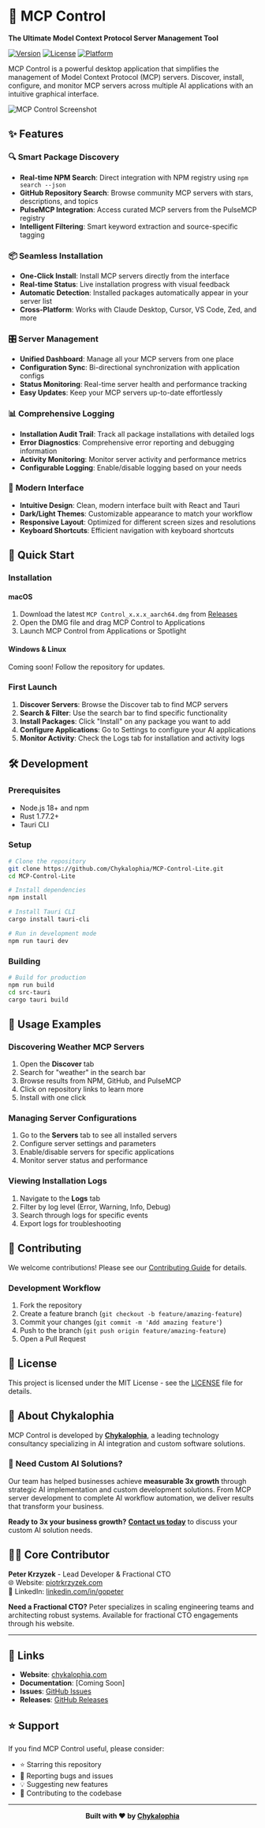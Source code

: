 # 🚀 MCP Control

**The Ultimate Model Context Protocol Server Management Tool**

[![Version](https://img.shields.io/badge/version-1.3.0-blue.svg)](https://github.com/Chykalophia/MCP-Control-Lite/releases)
[![License](https://img.shields.io/badge/license-MIT-green.svg)](LICENSE)
[![Platform](https://img.shields.io/badge/platform-macOS%20%7C%20Windows%20%7C%20Linux-lightgrey.svg)](#installation)

MCP Control is a powerful desktop application that simplifies the management of Model Context Protocol (MCP) servers. Discover, install, configure, and monitor MCP servers across multiple AI applications with an intuitive graphical interface.

![MCP Control Screenshot](https://via.placeholder.com/800x500/1a1a1a/ffffff?text=MCP+Control+Interface)

## ✨ Features

### 🔍 **Smart Package Discovery**
- **Real-time NPM Search**: Direct integration with NPM registry using `npm search --json`
- **GitHub Repository Search**: Browse community MCP servers with stars, descriptions, and topics
- **PulseMCP Integration**: Access curated MCP servers from the PulseMCP registry
- **Intelligent Filtering**: Smart keyword extraction and source-specific tagging

### 📦 **Seamless Installation**
- **One-Click Install**: Install MCP servers directly from the interface
- **Real-time Status**: Live installation progress with visual feedback
- **Automatic Detection**: Installed packages automatically appear in your server list
- **Cross-Platform**: Works with Claude Desktop, Cursor, VS Code, Zed, and more

### 🎛️ **Server Management**
- **Unified Dashboard**: Manage all your MCP servers from one place
- **Configuration Sync**: Bi-directional synchronization with application configs
- **Status Monitoring**: Real-time server health and performance tracking
- **Easy Updates**: Keep your MCP servers up-to-date effortlessly

### 📊 **Comprehensive Logging**
- **Installation Audit Trail**: Track all package installations with detailed logs
- **Error Diagnostics**: Comprehensive error reporting and debugging information
- **Activity Monitoring**: Monitor server activity and performance metrics
- **Configurable Logging**: Enable/disable logging based on your needs

### 🎨 **Modern Interface**
- **Intuitive Design**: Clean, modern interface built with React and Tauri
- **Dark/Light Themes**: Customizable appearance to match your workflow
- **Responsive Layout**: Optimized for different screen sizes and resolutions
- **Keyboard Shortcuts**: Efficient navigation with keyboard shortcuts

## 🚀 Quick Start

### Installation

#### macOS
1. Download the latest `MCP Control_x.x.x_aarch64.dmg` from [Releases](https://github.com/Chykalophia/MCP-Control-Lite/releases)
2. Open the DMG file and drag MCP Control to Applications
3. Launch MCP Control from Applications or Spotlight

#### Windows & Linux
Coming soon! Follow the repository for updates.

### First Launch

1. **Discover Servers**: Browse the Discover tab to find MCP servers
2. **Search & Filter**: Use the search bar to find specific functionality
3. **Install Packages**: Click "Install" on any package you want to add
4. **Configure Applications**: Go to Settings to configure your AI applications
5. **Monitor Activity**: Check the Logs tab for installation and activity logs

## 🛠️ Development

### Prerequisites
- Node.js 18+ and npm
- Rust 1.77.2+
- Tauri CLI

### Setup
```bash
# Clone the repository
git clone https://github.com/Chykalophia/MCP-Control-Lite.git
cd MCP-Control-Lite

# Install dependencies
npm install

# Install Tauri CLI
cargo install tauri-cli

# Run in development mode
npm run tauri dev
```

### Building
```bash
# Build for production
npm run build
cd src-tauri
cargo tauri build
```

## 📖 Usage Examples

### Discovering Weather MCP Servers
1. Open the **Discover** tab
2. Search for "weather" in the search bar
3. Browse results from NPM, GitHub, and PulseMCP
4. Click on repository links to learn more
5. Install with one click

### Managing Server Configurations
1. Go to the **Servers** tab to see all installed servers
2. Configure server settings and parameters
3. Enable/disable servers for specific applications
4. Monitor server status and performance

### Viewing Installation Logs
1. Navigate to the **Logs** tab
2. Filter by log level (Error, Warning, Info, Debug)
3. Search through logs for specific events
4. Export logs for troubleshooting

## 🤝 Contributing

We welcome contributions! Please see our [Contributing Guide](CONTRIBUTING.md) for details.

### Development Workflow
1. Fork the repository
2. Create a feature branch (`git checkout -b feature/amazing-feature`)
3. Commit your changes (`git commit -m 'Add amazing feature'`)
4. Push to the branch (`git push origin feature/amazing-feature`)
5. Open a Pull Request

## 📄 License

This project is licensed under the MIT License - see the [LICENSE](LICENSE) file for details.

## 🏢 About Chykalophia

MCP Control is developed by [**Chykalophia**](https://chykalophia.com), a leading technology consultancy specializing in AI integration and custom software solutions.

### 🚀 **Need Custom AI Solutions?**

Our team has helped businesses achieve **measurable 3x growth** through strategic AI implementation and custom development solutions. From MCP server development to complete AI workflow automation, we deliver results that transform your business.

**Ready to 3x your business growth?** [**Contact us today**](https://chykalophia.com) to discuss your custom AI solution needs.

## 👨‍💻 Core Contributor

**Peter Krzyzek** - Lead Developer & Fractional CTO  
🌐 Website: [piotrkrzyzek.com](https://piotrkrzyzek.com)  
💼 LinkedIn: [linkedin.com/in/gopeter](https://linkedin.com/in/gopeter)  

**Need a Fractional CTO?** Peter specializes in scaling engineering teams and architecting robust systems. Available for fractional CTO engagements through his website.

---

## 🔗 Links

- **Website**: [chykalophia.com](https://chykalophia.com)
- **Documentation**: [Coming Soon]
- **Issues**: [GitHub Issues](https://github.com/Chykalophia/MCP-Control-Lite/issues)
- **Releases**: [GitHub Releases](https://github.com/Chykalophia/MCP-Control-Lite/releases)

## ⭐ Support

If you find MCP Control useful, please consider:
- ⭐ Starring this repository
- 🐛 Reporting bugs and issues
- 💡 Suggesting new features
- 🤝 Contributing to the codebase

---

<div align="center">
  <strong>Built with ❤️ by <a href="https://chykalophia.com">Chykalophia</a></strong>
</div>
